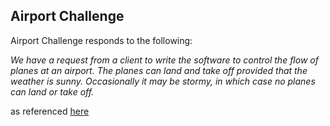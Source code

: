 ## Airport Challenge

Airport Challenge responds to the following:

*We have a request from a client to write the software to control the flow of planes at an airport. The planes can land and take off provided that the weather is sunny. Occasionally it may be stormy, in which case no planes can land or take off.*

as referenced [here](https://github.com/makersacademy/airport_challenge "Makers Airport Challenge Github")

